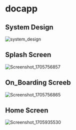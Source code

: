# docapp


## System Design
![system_design](https://github.com/osamamahmoud2/docapp/assets/140035818/7333c172-1ba5-4100-8964-13babf15c0a0)

## Splash Screen 
![Screenshot_1705756857](https://github.com/osamamahmoud2/docapp/assets/140035818/a4e77843-d802-4917-9ff0-7ce9bd2211e3)

## On_Boarding Screeb
![Screenshot_1705756865](https://github.com/osamamahmoud2/docapp/assets/140035818/802b2520-2635-4314-bae2-6d5b87ce241e)


 ## Home Screen
![Screenshot_1705935530](https://github.com/osamamahmoud2/docapp/assets/140035818/9a25ab91-7c8d-49fa-b160-f6e3c11a66f2)



